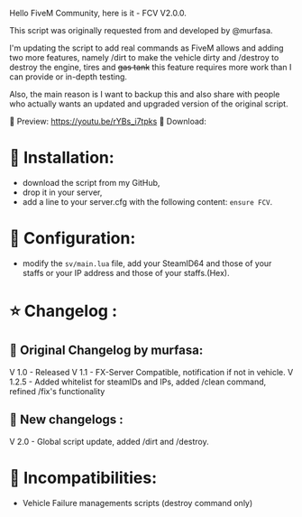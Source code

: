 Hello FiveM Community, here is it - FCV V2.0.0.

This script was originally requested from and developed by @murfasa.

I'm updating the script to add real commands as FiveM allows and adding two more features, namely /dirt to make the vehicle dirty and /destroy to destroy the engine, tires and ~~gas tank~~ this feature requires more work than I can provide or in-depth testing.

Also, the main reason is I want to backup this and also share with people who actually wants an updated and upgraded version of the original script.

🎥 Preview: https://youtu.be/rYBs_i7tpks
📁 Download: 

# 🧰 Installation:
- download the script from my GitHub,
- drop it in your server,
- add a line to your server.cfg with the following content: `ensure FCV`.

# 👥 Configuration:
- modify the `sv/main.lua` file, add your SteamID64 and those of your staffs or your IP address and those of your staffs.(Hex).

# ⭐ Changelog :
## 💭 Original Changelog by murfasa:
V 1.0 - Released
V 1.1 - FX-Server Compatible, notification if not in vehicle.
V 1.2.5 - Added whitelist for steamIDs and IPs, added /clean command, refined /fix's functionality
## 🌟 New changelogs :
V 2.0 - Global script update, added /dirt and /destroy.

# 🚨 Incompatibilities:
- Vehicle Failure managements scripts (destroy command only)